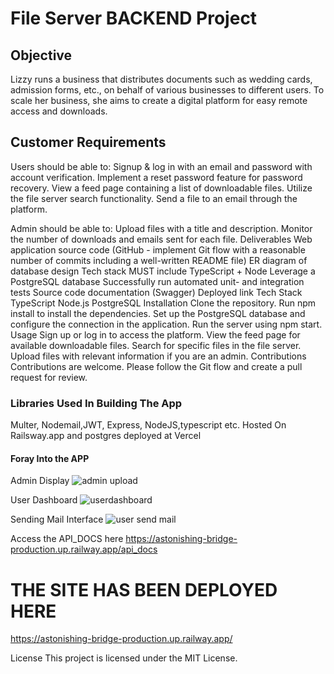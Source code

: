 # **File Server BACKEND Project**

## **Objective**
Lizzy runs a business that distributes documents such as wedding cards, admission forms, etc., on behalf of various businesses to different users. To scale her business, she aims to create a digital platform for easy remote access and downloads.

## **Customer Requirements**

Users should be able to:
Signup & log in with an email and password with account verification. Implement a reset password feature for password recovery.
View a feed page containing a list of downloadable files.
Utilize the file server search functionality.
Send a file to an email through the platform.

Admin should be able to:
Upload files with a title and description.
Monitor the number of downloads and emails sent for each file.
Deliverables
Web application source code (GitHub - implement Git flow with a reasonable number of commits including a well-written README file)
ER diagram of database design
Tech stack MUST include TypeScript + Node
Leverage a PostgreSQL database
Successfully run automated unit- and integration tests
Source code documentation (Swagger)
Deployed link
Tech Stack
TypeScript
Node.js
PostgreSQL
Installation
Clone the repository.
Run npm install to install the dependencies.
Set up the PostgreSQL database and configure the connection in the application.
Run the server using npm start.
Usage
Sign up or log in to access the platform.
View the feed page for available downloadable files.
Search for specific files in the file server.
Upload files with relevant information if you are an admin.
Contributions
Contributions are welcome. Please follow the Git flow and create a pull request for review.

### **Libraries Used In Building The App**
Multer, Nodemail,JWT, Express, NodeJS,typescript etc.
Hosted On Railsway.app and postgres deployed at Vercel

#### **Foray Into the APP**

Admin Display
![admin upload](https://github.com/Kalderon-Sheikhman/FileServer-Project/assets/74660152/26169418-e65f-4a13-bdd1-9fd445e093b5)

User Dashboard
![userdashboard](https://github.com/Kalderon-Sheikhman/FileServer-Project/assets/74660152/26b953f4-7d85-4692-9087-6831ad320287)

Sending Mail Interface
![user send mail](https://github.com/Kalderon-Sheikhman/FileServer-Project/assets/74660152/ee503ed7-5cd7-4025-9179-5e1f74823c0e)

Access the API_DOCS here
https://astonishing-bridge-production.up.railway.app/api_docs

# **THE SITE HAS BEEN DEPLOYED HERE**
https://astonishing-bridge-production.up.railway.app/



License
This project is licensed under the MIT License.



